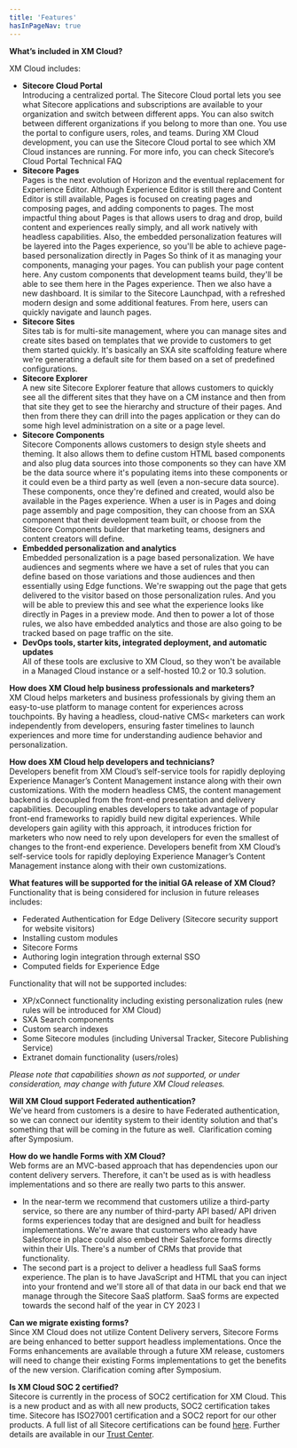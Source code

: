 ```yaml
---
title: 'Features'
hasInPageNav: true
---
```


**What’s included in XM Cloud?**

XM Cloud includes:

- **Sitecore Cloud Portal**  
  Introducing a centralized portal. The Sitecore Cloud portal lets you see what Sitecore applications and subscriptions are available to your organization and switch between different apps. You can also switch between different organizations if you belong to more than one. You use the portal to configure users, roles, and teams. During XM Cloud development, you can use the Sitecore Cloud portal to see which XM Cloud instances are running. For more info, you can check Sitecore’s Cloud Portal Technical FAQ
- **Sitecore Pages**  
  Pages is the next evolution of Horizon and the eventual replacement for Experience Editor. Although Experience Editor is still there and Content Editor is still available, Pages is focused on creating pages and composing pages, and adding components to pages. The most impactful thing about Pages is that allows users to drag and drop, build content and experiences really simply, and all work natively with headless capabilities. Also, the embedded personalization features will be layered into the Pages experience, so you'll be able to achieve page-based personalization directly in Pages So think of it as managing your components, managing your pages. You can publish your page content here. Any custom components that development teams build, they'll be able to see them here in the Pages experience. Then we also have a new dashboard. It is similar to the Sitecore Launchpad, with a refreshed modern design and some additional features. From here, users can quickly navigate and launch pages.
- **Sitecore Sites**  
  Sites tab is for multi-site management, where you can manage sites and create sites based on templates that we provide to customers to get them started quickly. It's basically an SXA site scaffolding feature where we're generating a default site for them based on a set of predefined configurations.
- **Sitecore Explorer**  
  A new site Sitecore Explorer feature that allows customers to quickly see all the different sites that they have on a CM instance and then from that site they get to see the hierarchy and structure of their pages. And then from there they can drill into the pages application or they can do some high level administration on a site or a page level.
- **Sitecore Components**  
  Sitecore Components allows customers to design style sheets and theming. It also allows them to define custom HTML based components and also plug data sources into those components so they can have XM be the data source where it's populating items into these components or it could even be a third party as well (even a non-secure data source). These components, once they're defined and created, would also be available in the Pages experience. When a user is in Pages and doing page assembly and page composition, they can choose from an SXA component that their development team built, or choose from the Sitecore Components builder that marketing teams, designers and content creators will define.
- **Embedded personalization and analytics**  
  Embedded personalization is a page based personalization. We have audiences and segments where we have a set of rules that you can define based on those variations and those audiences and then essentially using Edge functions. We're swapping out the page that gets delivered to the visitor based on those personalization rules. And you will be able to preview this and see what the experience looks like directly in Pages in a preview mode. And then to power a lot of those rules, we also have embedded analytics and those are also going to be tracked based on page traffic on the site.
- **DevOps tools, starter kits, integrated deployment, and automatic updates**  
  All of these tools are exclusive to XM Cloud, so they won't be available in a Managed Cloud instance or a self-hosted 10.2 or 10.3 solution.

**How does XM Cloud help business professionals and marketers?**  
XM Cloud helps marketers and business professionals by giving them an easy-to-use platform to manage content for experiences across touchpoints. By having a headless, cloud-native CMS< marketers can work independently from developers, ensuring faster timelines to launch experiences and more time for understanding audience behavior and personalization.

**How does XM Cloud help developers and technicians?**  
Developers benefit from XM Cloud’s self-service tools for rapidly deploying Experience Manager’s Content Management instance along with their own customizations. With the modern headless CMS, the content management backend is decoupled from the front-end presentation and delivery capabilities. Decoupling enables developers to take advantage of popular front-end frameworks to rapidly build new digital experiences. While developers gain agility with this approach, it introduces friction for marketers who now need to rely upon developers for even the smallest of changes to the front-end experience. Developers benefit from XM Cloud’s self-service tools for rapidly deploying Experience Manager’s Content Management instance along with their own customizations.

**What features will be supported for the initial GA release of XM Cloud?**  
Functionality that is being considered for inclusion in future releases includes:

- Federated Authentication for Edge Delivery (Sitecore security support for website visitors)
- Installing custom modules
- Sitecore Forms
- Authoring login integration through external SSO
- Computed fields for Experience Edge

Functionality that will not be supported includes:

- XP/xConnect functionality including existing personalization rules (new rules will be introduced for XM Cloud)
- SXA Search components
- Custom search indexes
- Some Sitecore modules (including Universal Tracker, Sitecore Publishing Service)
- Extranet domain functionality (users/roles)

_Please note that capabilities shown as not supported, or under consideration, may change with future XM Cloud releases._

**Will XM Cloud support Federated authentication?**  
We've heard from customers is a desire to have Federated authentication, so we can connect our identity system to their identity solution and that's something that will be coming in the future as well.  Clarification coming after Symposium.

**How do we handle Forms with XM Cloud?**  
Web forms are an MVC-based approach that has dependencies upon our content delivery servers. Therefore, it can't be used as is with headless implementations and so there are really two parts to this answer.

- In the near-term we recommend that customers utilize a third-party service, so there are any number of third-party API based/ API driven forms experiences today that are designed and built for headless implementations. We're aware that customers who already have Salesforce in place could also embed their Salesforce forms directly within their UIs. There's a number of CRMs that provide that functionality.
- The second part is a project to deliver a headless full SaaS forms experience. The plan is to have JavaScript and HTML that you can inject into your frontend and we'll store all of that data in our back end that we manage through the Sitecore SaaS platform. SaaS forms are expected towards the second half of the year in CY 2023 l

**Can we migrate existing forms?**  
Since XM Cloud does not utilize Content Delivery servers, Sitecore Forms are being enhanced to better support headless implementations. Once the Forms enhancements are available through a future XM release, customers will need to change their existing Forms implementations to get the benefits of the new version. Clarification coming after Symposium.

**Is XM Cloud SOC 2 certified?**  
Sitecore is currently in the process of SOC2 certification for XM Cloud. This is a new product and as with all new products, SOC2 certification takes time. Sitecore has ISO27001 certification and a SOC2 report for our other products. A full list of all Sitecore certifications can be found [here](https://www.sitecore.com/trust/security?utm_websource=trust). Further details are available in our [Trust Center](https://www.sitecore.com/trust).
